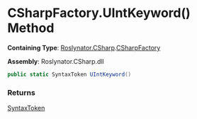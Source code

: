 # CSharpFactory\.UIntKeyword\(\) Method

**Containing Type**: [Roslynator.CSharp](../../README.md)\.[CSharpFactory](../README.md)

**Assembly**: Roslynator\.CSharp\.dll

```csharp
public static SyntaxToken UIntKeyword()
```

### Returns

[SyntaxToken](https://docs.microsoft.com/en-us/dotnet/api/microsoft.codeanalysis.syntaxtoken)

